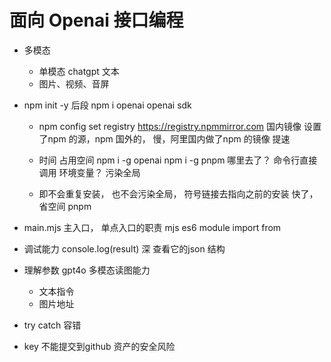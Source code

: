# 面向 Openai 接口编程

- 多模态 
  - 单模态
    chatgpt 文本 
  - 图片、视频、音屏

- npm init -y  后段
  npm i openai     openai sdk 

  - npm config set registry https://registry.npmmirror.com   国内镜像
    设置了npm 的源，npm 国外的， 慢，阿里国内做了npm 的镜像 提速

  - 时间 占用空间 
    npm i -g openai
    npm i -g pnpm
    哪里去了？ 命令行直接调用  环境变量？ 污染全局 

  - 即不会重复安装， 也不会污染全局， 符号链接去指向之前的安装 
    快了， 省空间 pnpm 

- main.mjs 主入口， 单点入口的职责
  mjs es6 module import from

- 调试能力
  console.log(result) 深 查看它的json 结构

- 理解参数 
  gpt4o 多模态读图能力 
    - 文本指令
    - 图片地址 

- try catch
  容错

- key 不能提交到github 
  资产的安全风险